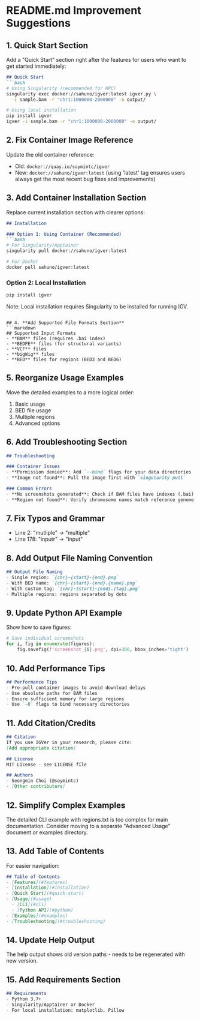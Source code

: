 # README.md Improvement Suggestions

## 1. **Quick Start Section**
Add a "Quick Start" section right after the features for users who want to get started immediately:
```markdown
## Quick Start
```bash
# Using Singularity (recommended for HPC)
singularity exec docker://sahuno/igver:latest igver.py \
  -i sample.bam -r "chr1:1000000-2000000" -o output/

# Using local installation
pip install igver
igver -i sample.bam -r "chr1:1000000-2000000" -o output/
```

## 2. **Fix Container Image Reference**
Update the old container reference:
- Old: `docker://quay.io/soymintc/igver`
- New: `docker://sahuno/igver:latest` (using 'latest' tag ensures users always get the most recent bug fixes and improvements)

## 3. **Add Container Installation Section**
Replace current installation section with clearer options:
```markdown
## Installation

### Option 1: Using Container (Recommended)
```bash
# For Singularity/Apptainer
singularity pull docker://sahuno/igver:latest

# For Docker
docker pull sahuno/igver:latest
```

### Option 2: Local Installation
```bash
pip install igver
```
Note: Local installation requires Singularity to be installed for running IGV.
```

## 4. **Add Supported File Formats Section**
```markdown
## Supported Input Formats
- **BAM** files (requires .bai index)
- **BEDPE** files (for structural variants)
- **VCF** files
- **bigWig** files
- **BED** files for regions (BED3 and BED6)
```

## 5. **Reorganize Usage Examples**
Move the detailed examples to a more logical order:
1. Basic usage
2. BED file usage
3. Multiple regions
4. Advanced options

## 6. **Add Troubleshooting Section**
```markdown
## Troubleshooting

### Container Issues
- **Permission denied**: Add `--bind` flags for your data directories
- **Image not found**: Pull the image first with `singularity pull`

### Common Errors
- **No screenshots generated**: Check if BAM files have indexes (.bai)
- **Region not found**: Verify chromosome names match reference genome
```

## 7. **Fix Typos and Grammar**
- Line 2: "mutliple" → "multiple"
- Line 178: "inputr" → "input"

## 8. **Add Output File Naming Convention**
```markdown
## Output File Naming
- Single region: `{chr}-{start}-{end}.png`
- With BED name: `{chr}-{start}-{end}.{name}.png`
- With custom tag: `{chr}-{start}-{end}.{tag}.png`
- Multiple regions: regions separated by dots
```

## 9. **Update Python API Example**
Show how to save figures:
```python
# Save individual screenshots
for i, fig in enumerate(figures):
    fig.savefig(f'screenshot_{i}.png', dpi=300, bbox_inches='tight')
```

## 10. **Add Performance Tips**
```markdown
## Performance Tips
- Pre-pull container images to avoid download delays
- Use absolute paths for BAM files
- Ensure sufficient memory for large regions
- Use `-B` flags to bind necessary directories
```

## 11. **Add Citation/Credits**
```markdown
## Citation
If you use IGVer in your research, please cite:
[Add appropriate citation]

## License
MIT License - see LICENSE file

## Authors
- Seongmin Choi (@soymintc)
- [Other contributors]
```

## 12. **Simplify Complex Examples**
The detailed CLI example with regions.txt is too complex for main documentation. Consider moving to a separate "Advanced Usage" document or examples directory.

## 13. **Add Table of Contents**
For easier navigation:
```markdown
## Table of Contents
- [Features](#features)
- [Installation](#installation)
- [Quick Start](#quick-start)
- [Usage](#usage)
  - [CLI](#cli)
  - [Python API](#python)
- [Examples](#examples)
- [Troubleshooting](#troubleshooting)
```

## 14. **Update Help Output**
The help output shows old version paths - needs to be regenerated with new version.

## 15. **Add Requirements Section**
```markdown
## Requirements
- Python 3.7+
- Singularity/Apptainer or Docker
- For local installation: matplotlib, Pillow
```